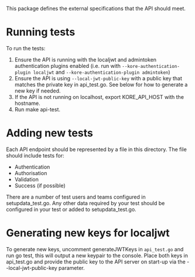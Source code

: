 This package defines the external specifications that the API should meet. 

Running tests
=============

To run the tests:

1. Ensure the API is running with the localjwt and admintoken authentication plugins 
   enabled (i.e. run with `--kore-authentication-plugin localjwt` and 
   `--kore-authentication-plugin admintoken`)
2. Ensure the API is using `--local-jwt-public-key` with a public key that 
   matches the private key in api_test.go. See below for how to generate a new
   key if needed.
3. If the API is not running on localhost, export KORE_API_HOST with the hostname.
3. Run make api-test.

Adding new tests
================

Each API endpoint should be represented by a file in this directory. The file should include tests for:

* Authentication
* Authorisation
* Validation
* Success (if possible)

There are a number of test users and teams configured in setupdata_test.go. Any other data required
by your test should be configured in your test or added to setupdata_test.go.

Generating new keys for localjwt
================================

To generate new keys, uncomment generateJWTKeys in `api_test.go` and run go test, this 
will output a new keypair to the console. Place both keys in api_test.go and provide the 
public key to the API server on start-up via the --local-jwt-public-key parameter.
